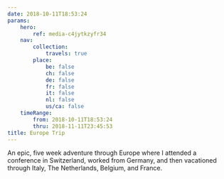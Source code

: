 ```yaml
---
date: 2018-10-11T18:53:24
params:
    hero:
        ref: media-c4jytkzyfr34
    nav:
        collection:
            travels: true
        place:
            be: false
            ch: false
            de: false
            fr: false
            it: false
            nl: false
            us/ca: false
    timeRange:
        from: 2018-10-11T18:53:24
        thru: 2018-11-11T23:45:53
title: Europe Trip
---
```


An epic, five week adventure through Europe where I attended a conference in Switzerland, worked from Germany, and then vacationed through Italy, The Netherlands, Belgium, and France.
